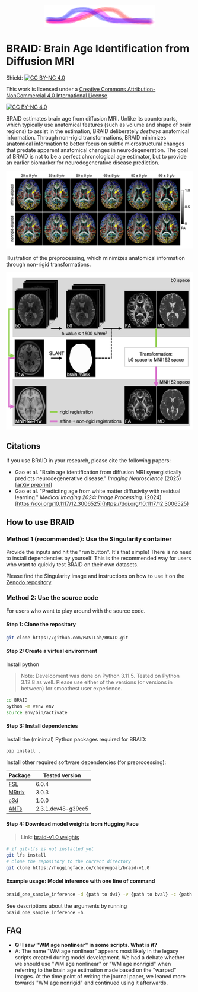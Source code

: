 <p align="center">
    <img src="figures/logo.PNG" alt="braid" width="300">
</p>

# BRAID: Brain Age Identification from Diffusion MRI

Shield: [![CC BY-NC 4.0][cc-by-nc-shield]][cc-by-nc]

This work is licensed under a
[Creative Commons Attribution-NonCommercial 4.0 International License][cc-by-nc].

[![CC BY-NC 4.0][cc-by-nc-image]][cc-by-nc]

[cc-by-nc]: https://creativecommons.org/licenses/by-nc/4.0/
[cc-by-nc-image]: https://licensebuttons.net/l/by-nc/4.0/88x31.png
[cc-by-nc-shield]: https://img.shields.io/badge/License-CC%20BY--NC%204.0-lightgrey.svg

BRAID estimates brain age from diffusion MRI. 
Unlike its counterparts, which typically use anatomical features (such as volume and shape of brain regions) to assist in the estimation, BRAID deliberately *destroys* anatomical information.
Through non-rigid transformations, BRAID minimizes anatomical information to better focus on subtle microstructural changes that predate apparent anatomical changes in neurodegeneration. 
The goal of BRAID is not to be a perfect chronological age estimator, but to provide an earlier biomarker for neurodegenerative disease prediction.

<div align="center">
    <img src="figures/warp_brain.png" alt="warp brain" width="650"/>
</div>

Illustration of the preprocessing, which minimizes anatomical information through non-rigid transformations.

<div align="center">
    <img src="figures/preprocessing.png" alt="preprocessing" width="650"/>
</div>

## Citations
If you use BRAID in your research, please cite the following papers:
- Gao et al. "Brain age identification from diffusion MRI synergistically predicts neurodegenerative disease." *Imaging Neuroscience* (2025) [[arXiv preprint](https://arxiv.org/abs/2410.22454)]
- Gao et al. "Predicting age from white matter diffusivity with residual learning." *Medical Imaging 2024: Image Processing.* (2024) [https://doi.org/10.1117/12.3006525](https://doi.org/10.1117/12.3006525)


## How to use BRAID
### Method 1 (recommended): Use the Singularity container

Provide the inputs and hit the "run button". It's that simple! There is no need to install dependencies by yourself. This is the recommended way for users who want to quickly test BRAID on their own datasets.

Please find the Singularity image and instructions on how to use it on the [Zenodo repository](https://zenodo.org/records/15091613).

### Method 2: Use the source code

For users who want to play around with the source code.

#### Step 1: Clone the repository

```bash
git clone https://github.com/MASILab/BRAID.git
```
#### Step 2: Create a virtual environment

Install python 
> Note: Development was done on Python 3.11.5. Tested on Python 3.12.8 as well. Please use either of the versions (or versions in between) for smoothest user experience.

```bash
cd BRAID
python -m venv env
source env/bin/activate
```

#### Step 3: Install dependencies

Install the (minimal) Python packages required for BRAID:
```bash
pip install .
```

Install other required software dependencies (for preprocessing):

| Package                                          | Tested version |
|--------------------------------------------------|----------------|
| [FSL](https://fsl.fmrib.ox.ac.uk/fsl/fslwiki/FSL)| 6.0.4          |
| [MRtrix](https://www.mrtrix.org/)                | 3.0.3          |
| [c3d](https://sourceforge.net/projects/c3d/files/c3d/1.0.0/) | 1.0.0  |
| [ANTs](https://stnava.github.io/ANTs/)           | 2.3.1.dev48-g39ce5 |

#### Step 4: Download model weights from Hugging Face

> Link: [braid-v1.0 weights](https://huggingface.co/chenyugoal/braid-v1.0/tree/main)

```bash
# if git-lfs is not installed yet
git lfs install
# clone the repository to the current directory
git clone https://huggingface.co/chenyugoal/braid-v1.0
```

#### Example usage: Model inference with one line of command

```bash
braid_one_sample_inference -d {path to dwi} -v {path to bval} -c {path to bvec} -t {path to t1 image} -tm {path to t1 brain segmentation or brain mask} -m ./data/template/MNI_152.nii.gz -w {path to the braid-v1.0 directory} -i -o {path to the output directory}
```

See descriptions about the arguments by running `braid_one_sample_inference -h`.


## FAQ
- **Q: I saw "WM age nonlinear" in some scripts. What is it?**
- A: The name "WM age nonlinear" appears most likely in the legacy scripts created during model development. We had a debate whether we should use "WM age nonlinear" or "WM age nonrigid" when referring to the brain age estimation made based on the "warped" images. At the time point of writing the journal paper, we leaned more  towards "WM age nonrigid" and continued using it afterwards.
